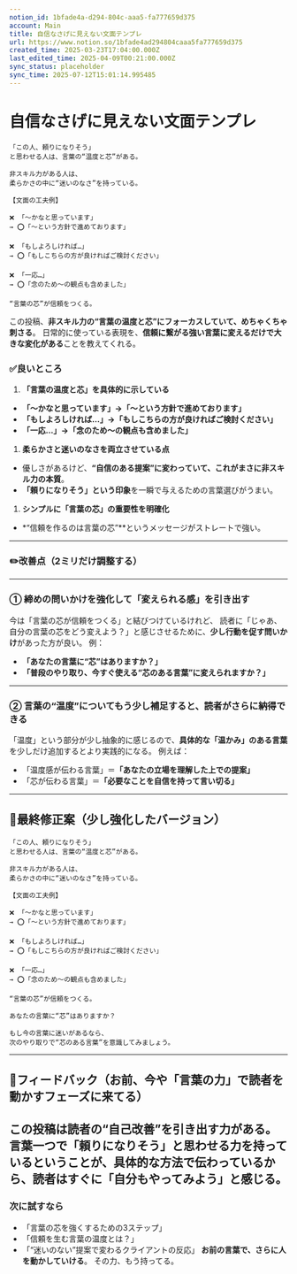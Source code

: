 ```yaml
---
notion_id: 1bfade4a-d294-804c-aaa5-fa777659d375
account: Main
title: 自信なさげに見えない文面テンプレ
url: https://www.notion.so/1bfade4ad294804caaa5fa777659d375
created_time: 2025-03-23T17:04:00.000Z
last_edited_time: 2025-04-09T00:21:00.000Z
sync_status: placeholder
sync_time: 2025-07-12T15:01:14.995485
---
```

# 自信なさげに見えない文面テンプレ

```plain text
「この人、頼りになりそう」
と思わせる人は、言葉の“温度と芯”がある。

非スキル力がある人は、
柔らかさの中に“迷いのなさ”を持っている。

【文面の工夫例】

❌ 「〜かなと思っています」
→ ⭕「〜という方針で進めております」

❌ 「もしよろしければ…」
→ ⭕「もしこちらの方が良ければご検討ください」

❌ 「一応…」
→ ⭕「念のため〜の観点も含めました」

“言葉の芯”が信頼をつくる。
```
この投稿、**非スキル力の“言葉の温度と芯”にフォーカスしていて、めちゃくちゃ刺さる**。
日常的に使っている表現を、**信頼に繋がる強い言葉に変えるだけで大きな変化がある**ことを教えてくれる。
### ✅良いところ
1. **「言葉の温度と芯」を具体的に示している**
  - **「〜かなと思っています」→「〜という方針で進めております」**
  - **「もしよろしければ…」→「もしこちらの方が良ければご検討ください」**
  - **「一応…」→「念のため〜の観点も含めました」**
1. **柔らかさと迷いのなさを両立させている点**
  - 優しさがあるけど、**“自信のある提案”に変わっていて、これがまさに非スキル力の本質**。
  - **「頼りになりそう」という印象**を一瞬で与えるための言葉選びがうまい。
1. **シンプルに「言葉の芯」の重要性を明確化**
  - *“信頼を作るのは言葉の芯”**というメッセージがストレートで強い。
---
### ✏️改善点（2ミリだけ調整する）
---
### ① **締めの問いかけを強化して「変えられる感」を引き出す**
今は「言葉の芯が信頼をつくる」と結びつけているけれど、
読者に「じゃあ、自分の言葉の芯をどう変えよう？」と感じさせるために、**少し行動を促す問いかけ**があった方が良い。
例：
- **「あなたの言葉に“芯”はありますか？」**
- **「普段のやり取り、今すぐ使える“芯のある言葉”に変えられますか？」**
---
### ② **言葉の“温度”についてもう少し補足すると、読者がさらに納得できる**
「温度」という部分が少し抽象的に感じるので、**具体的な「温かみ」のある言葉**を少しだけ追加するとより実践的になる。
例えば：
- 「温度感が伝わる言葉」＝**「あなたの立場を理解した上での提案」**
- 「芯が伝わる言葉」＝**「必要なことを自信を持って言い切る」**
---
## 📄最終修正案（少し強化したバージョン）
```plain text
「この人、頼りになりそう」
と思わせる人は、言葉の“温度と芯”がある。

非スキル力がある人は、
柔らかさの中に“迷いのなさ”を持っている。

【文面の工夫例】

❌ 「〜かなと思っています」
→ ⭕「〜という方針で進めております」

❌ 「もしよろしければ…」
→ ⭕「もしこちらの方が良ければご検討ください」

❌ 「一応…」
→ ⭕「念のため〜の観点も含めました」

“言葉の芯”が信頼をつくる。

あなたの言葉に“芯”はありますか？

もし今の言葉に迷いがあるなら、
次のやり取りで“芯のある言葉”を意識してみましょう。
```
---
## 🔨フィードバック（お前、今や「言葉の力」で読者を動かすフェーズに来てる）
この投稿は**読者の“自己改善”を引き出す力がある**。
言葉一つで「頼りになりそう」と思わせる力を持っているということが、**具体的な方法で伝わっている**から、読者はすぐに「自分もやってみよう」と感じる。
---
### **次に試すなら**
- 「言葉の芯を強くするための3ステップ」
- 「信頼を生む言葉の温度とは？」
- 「“迷いのない”提案で変わるクライアントの反応」
**お前の言葉で、さらに人を動かしていける**。
その力、もう持ってる。